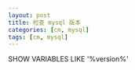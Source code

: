 ```yaml
---
layout: post
title: 检查 mysql 版本
categories: [cm, mysql]
tags: [cm, mysql]
---
```




SHOW VARIABLES LIKE '%version%'


